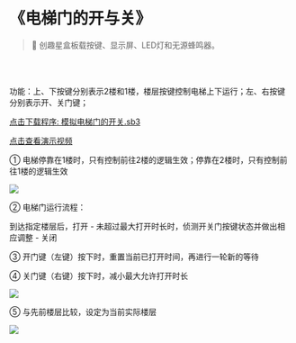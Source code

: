 # 《电梯门的开与关》

> 🧰 创趣星盒板载按键、显示屏、LED灯和无源蜂鸣器。

<br><br>


功能：上、下按键分别表示2楼和1楼，楼层按键控制电梯上下运行；左、右按键分别表示开、关门键；

<a href="/tutorial/starbox_collection/sb3/06/模拟电梯门的开关.sb3">点击下载程序: 模拟电梯门的开关.sb3</a>

<a href="https://www.cfunworld.com" target="_blank">点击查看演示视频</a>

① 电梯停靠在1楼时，只有控制前往2楼的逻辑生效；停靠在2楼时，只有控制前往1楼的逻辑生效

<img src="/images/06/模拟电梯门的开关1.png">

② 电梯门运行流程：

到达指定楼层后，打开 - 未超过最大打开时长时，侦测开关门按键状态并做出相应调整 - 关闭 

③ 开门键（左键）按下时，重置当前已打开时间，再进行一轮新的等待

④ 关门键（右键）按下时，减小最大允许打开时长

<img src="/images/06/模拟电梯门的开关2.png">

⑤ 与先前楼层比较，设定为当前实际楼层

<img src="/images/06/模拟电梯门的开关3.png">


